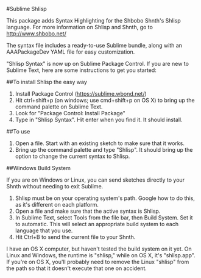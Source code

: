 #Sublime Shlisp

This package adds Syntax Highlighting for the Shbobo Shnth's Shlisp language. For more information on Shlisp and Shnth, go to http://www.shbobo.net/

The syntax file includes a ready-to-use Sublime bundle, along with an AAAPackageDev YAML file for easy customization.

"Shlisp Syntax" is now up on Sublime Package Control. If you are new to Sublime Text, here are some instructions to get you started: 

##To install Shlisp the easy way
1) Install Package Control (https://sublime.wbond.net/) 
2) Hit ctrl+shift+p (on windows; use cmd+shift+p on OS X) to bring up the command palette on Sublime Text. 
3) Look for "Package Control: Install Package" 
4) Type in "Shlisp Syntax". Hit enter when you find it. It should install. 

##To use 
1) Open a file. Start with an existing sketch to make sure that it works. 
2) Bring up the command palette and type "Shlisp". It should bring up the option to change the current syntax to Shlisp. 

##Windows Build System

If you are on Windows or Linux, you can send sketches directly to your Shnth without needing to exit Sublime. 

1) Shlisp must be on your operating system's path. Google how to do this, as it's different on each platform. 
2) Open a file and make sure that the active syntax is Shlisp. 
3) In Sublime Text, select Tools from the file bar, then Build System. Set it to automatic. This will select an appropriate build system to each language that you use. 
4) Hit Ctrl+B to send the current file to your Shnth. 

I have an OS X computer, but haven't tested the build system on it yet. On Linux and Windows, the runtime is "shlisp," while on OS X, it's "shlisp.app". If you're on OS X, you'll probably need to remove the Linux "shlisp" from the path so that it doesn't execute that one on accident.
